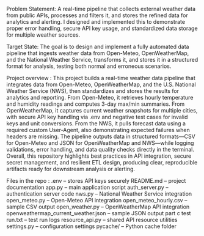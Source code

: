 Problem Statement: A real-time pipeline that collects external weather data from public APIs, processes and filters it, and stores the refined data for analytics and alerting. I designed and implemented this to demonstrate proper error handling, secure API key usage, and standardized data storage for multiple weather sources.

Target State: The goal is to design and implement a fully automated data pipeline that ingests weather data from Open-Meteo, OpenWeatherMap, and the National Weather Service, transforms it, and stores it in a structured format for analysis, testing both normal and erroneous scenarios.

Project overview : This project builds a real-time weather data pipeline that integrates data from Open-Meteo, OpenWeatherMap, and the U.S. National Weather Service (NWS), then standardizes and stores the results for analytics and reporting. From Open-Meteo, it retrieves hourly temperature and humidity readings and computes 3-day max/min summaries. From OpenWeatherMap, it captures current weather snapshots for multiple cities, with secure API key handling via .env and negative test cases for invalid keys and unit conversions. From the NWS, it pulls forecast data using a required custom User-Agent, also demonstrating expected failures when headers are missing.
The pipeline outputs data in structured formats—CSV for Open-Meteo and JSON for OpenWeatherMap and NWS—while logging validations, error handling, and data quality checks directly in the terminal. Overall, this repository highlights best practices in API integration, secure secret management, and resilient ETL design, producing clear, reproducible artifacts ready for downstream analysis or alerting.

Files in the repo : 
.env – stores API keys securely
README.md – project documentation
app.py – main application script
auth_server.py – authentication server code
nws.py – National Weather Service integration
open_meteo.py – Open-Meteo API integration
open_meteo_hourly.csv – sample CSV output
open_weather.py – OpenWeatherMap API integration
openweathermap_current_weather.json – sample JSON output
part c test run.txt – test run logs
resource_api.py – shared API resource utilities
settings.py – configuration settings
pycache/ – Python cache folder
